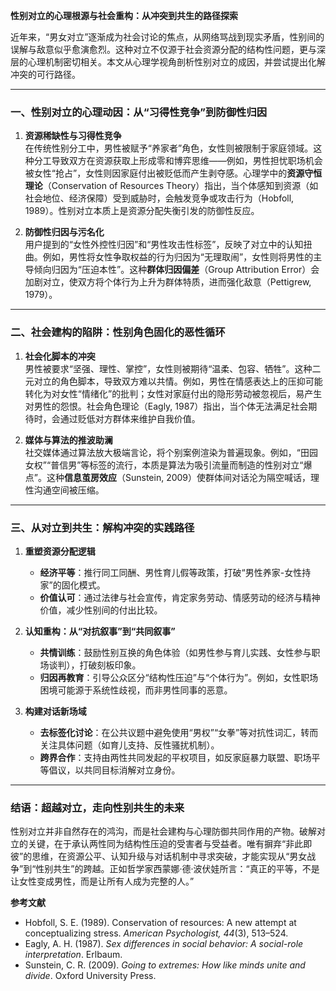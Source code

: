 **性别对立的心理根源与社会重构：从冲突到共生的路径探索**

近年来，“男女对立”逐渐成为社会讨论的焦点，从网络骂战到现实矛盾，性别间的误解与敌意似乎愈演愈烈。这种对立不仅源于社会资源分配的结构性问题，更与深层的心理机制密切相关。本文从心理学视角剖析性别对立的成因，并尝试提出化解冲突的可行路径。

---

### **一、性别对立的心理动因：从“习得性竞争”到防御性归因**
1. **资源稀缺性与习得性竞争**  
   在传统性别分工中，男性被赋予“养家者”角色，女性则被限制于家庭领域。这种分工导致双方在资源获取上形成零和博弈思维——例如，男性担忧职场机会被女性“抢占”，女性则因家庭付出被贬低而产生剥夺感。心理学中的**资源守恒理论**（Conservation of Resources Theory）指出，当个体感知到资源（如社会地位、经济保障）受到威胁时，会触发竞争或攻击行为（Hobfoll, 1989）。性别对立本质上是资源分配失衡引发的防御性反应。

2. **防御性归因与污名化**  
   用户提到的“女性外控性归因”和“男性攻击性标签”，反映了对立中的认知扭曲。例如，男性将女性争取权益的行为归因为“无理取闹”，女性则将男性的主导倾向归因为“压迫本性”。这种**群体归因偏差**（Group Attribution Error）会加剧对立，使双方将个体行为上升为群体特质，进而强化敌意（Pettigrew, 1979）。

---

### **二、社会建构的陷阱：性别角色固化的恶性循环**
1. **社会化脚本的冲突**  
   男性被要求“坚强、理性、掌控”，女性则被期待“温柔、包容、牺牲”。这种二元对立的角色脚本，导致双方难以共情。例如，男性在情感表达上的压抑可能转化为对女性“情绪化”的批判；女性对家庭付出的隐形劳动被忽视后，易产生对男性的怨恨。社会角色理论（Eagly, 1987）指出，当个体无法满足社会期待时，会通过贬低对方群体来维护自我价值。

2. **媒体与算法的推波助澜**  
   社交媒体通过算法放大极端言论，将个别案例渲染为普遍现象。例如，“田园女权”“普信男”等标签的流行，本质是算法为吸引流量而制造的性别对立“爆点”。这种**信息茧房效应**（Sunstein, 2009）使群体间对话沦为隔空喊话，理性沟通空间被压缩。

---

### **三、从对立到共生：解构冲突的实践路径**
1. **重塑资源分配逻辑**  
   - **经济平等**：推行同工同酬、男性育儿假等政策，打破“男性养家-女性持家”的固化模式。  
   - **价值认可**：通过法律与社会宣传，肯定家务劳动、情感劳动的经济与精神价值，减少性别间的付出比较。

2. **认知重构：从“对抗叙事”到“共同叙事”**  
   - **共情训练**：鼓励性别互换的角色体验（如男性参与育儿实践、女性参与职场谈判），打破刻板印象。  
   - **归因再教育**：引导公众区分“结构性压迫”与“个体行为”。例如，女性职场困境可能源于系统性歧视，而非男性同事的恶意。

3. **构建对话新场域**  
   - **去标签化讨论**：在公共议题中避免使用“男权”“女拳”等对抗性词汇，转而关注具体问题（如育儿支持、反性骚扰机制）。  
   - **跨界合作**：支持由两性共同发起的平权项目，如反家庭暴力联盟、职场平等倡议，以共同目标消解对立身份。

---

### **结语：超越对立，走向性别共生的未来**
性别对立并非自然存在的鸿沟，而是社会建构与心理防御共同作用的产物。破解对立的关键，在于承认两性同为结构性压迫的受害者与受益者。唯有摒弃“非此即彼”的思维，在资源公平、认知升级与对话机制中寻求突破，才能实现从“男女战争”到“性别共生”的跨越。正如哲学家西蒙娜·德·波伏娃所言：“真正的平等，不是让女性变成男性，而是让所有人成为完整的人。”

**参考文献**  
- Hobfoll, S. E. (1989). Conservation of resources: A new attempt at conceptualizing stress. *American Psychologist, 44*(3), 513–524.  
- Eagly, A. H. (1987). *Sex differences in social behavior: A social-role interpretation*. Erlbaum.  
- Sunstein, C. R. (2009). *Going to extremes: How like minds unite and divide*. Oxford University Press.